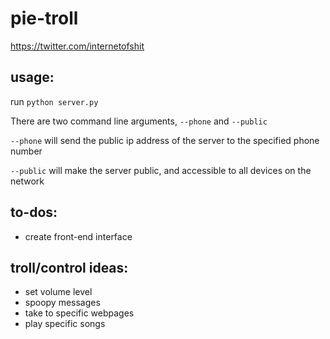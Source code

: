 # pie-troll
<https://twitter.com/internetofshit>

## usage:
run `python server.py`

There are two command line arguments, `--phone` and `--public`

`--phone` will send the public ip address of the server to the specified phone number

`--public` will make the server public, and accessible to all devices on the network

## to-dos:
-   create front-end interface

## troll/control ideas:
-   set volume level
-   spoopy messages
-   take to specific webpages
-   play specific songs
